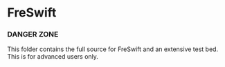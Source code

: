 # FreSwift

### DANGER ZONE

This folder contains the full source for FreSwift and an extensive test bed.
This is for advanced users only.
